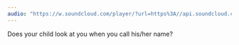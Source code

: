 ```yaml
---
audio: "https://w.soundcloud.com/player/?url=https%3A//api.soundcloud.com/tracks/1405592506%3Fsecret_token%3Ds-FuuXMpadPOf&color=%23ff5500&auto_play=true&hide_related=false&show_comments=true&show_user=true&show_reposts=false&show_teaser=true&visual=true"
---
```


Does your child look at you when you call his/her name?